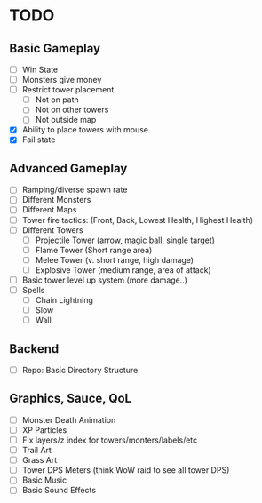 # TODO

## Basic Gameplay
- [ ] Win State
- [ ] Monsters give money
- [ ] Restrict tower placement
	- [ ] Not on path
	- [ ] Not on other towers
	- [ ] Not outside map
- [x] Ability to place towers with mouse
- [x] Fail state

## Advanced Gameplay
- [ ] Ramping/diverse spawn rate
- [ ] Different Monsters
- [ ] Different Maps
- [ ] Tower fire tactics: (Front, Back, Lowest Health, Highest Health)
- [ ] Different Towers
  - [ ] Projectile Tower (arrow, magic ball, single target)
  - [ ] Flame Tower (Short range area)
  - [ ] Melee Tower (v. short range, high damage)
  - [ ] Explosive Tower (medium range, area of attack)
- [ ] Basic tower level up system (more damage..)
- [ ] Spells
  - [ ] Chain Lightning
  - [ ] Slow
  - [ ] Wall

## Backend
- [ ] Repo: Basic Directory Structure

## Graphics, Sauce, QoL
- [ ] Monster Death Animation
- [ ] XP Particles
- [ ] Fix layers/z index for towers/monters/labels/etc
- [ ] Trail Art
- [ ] Grass Art
- [ ] Tower DPS Meters (think WoW raid to see all tower DPS)
- [ ] Basic Music
- [ ] Basic Sound Effects
